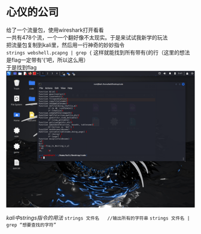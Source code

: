 # 心仪的公司   
给了一个流量包，使用wireshark打开看看      
一共有478个流，一个一个翻好像不太现实。于是来试试我新学的玩法      
把流量包复制到kali里，然后用一行神奇的妙妙指令     
`strings webshell.pcapng | grep {`
这样就能找到所有带有{的行（这里的想法是flag一定带有‘{’吧，所以这么用）  
于是找到flag    
![alt text](image.png)  


_kali中strings指令的用法_
`strings 文件名   //输出所有的字符串`
`strings 文件名 | grep “想要查找的字符”`